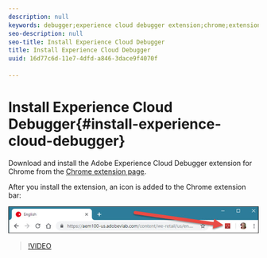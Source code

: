 ```yaml
---
description: null
keywords: debugger;experience cloud debugger extension;chrome;extension;install
seo-description: null
seo-title: Install Experience Cloud Debugger
title: Install Experience Cloud Debugger
uuid: 16d77c6d-11e7-4dfd-a846-3dace9f4070f

---
```


# Install Experience Cloud Debugger{#install-experience-cloud-debugger}

Download and install the Adobe Experience Cloud Debugger extension for Chrome from the [Chrome extension page](https://chrome.google.com/webstore/detail/adobe-experience-cloud-de/ocdmogmohccmeicdhlhhgepeaijenapj).

After you install the extension, an icon is added to the Chrome extension bar:

![](assets/start-icon.jpg)

>[!VIDEO](https://video.tv.adobe.com/v/23114t2/) 
